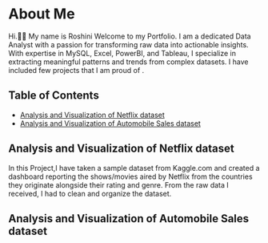 # About Me
Hi.🙋‍♀️ My name is Roshini
Welcome to my Portfolio.
I am a dedicated Data Analyst with a passion for transforming raw data into actionable insights.
With expertise in MySQL, Excel, PowerBI, and Tableau, I specialize in extracting meaningful patterns and trends from complex datasets.
I have included few projects that I am proud of . 


## Table of Contents
- [Analysis and Visualization of Netflix dataset](#analysis-and-visualization-of-netflix-dataset)
- [Analysis and Visualization of Automobile Sales dataset](#analysis-and-visualization-of-automobile-sales-dataset)

  
## Analysis and Visualization of Netflix dataset
In this Project,I have taken a sample dataset from Kaggle.com and created a dashboard reporting the shows/movies aired by Netflix from the countries they originate alongside their rating and genre. 
From the raw data I received, I had to clean and organize the dataset.

## Analysis and Visualization of Automobile Sales dataset
